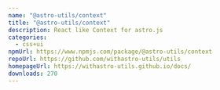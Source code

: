 ```yaml
---
name: "@astro-utils/context"
title: "@astro-utils/context"
description: React like Context for astro.js
categories:
  - css+ui
npmUrl: https://www.npmjs.com/package/@astro-utils/context
repoUrl: https://github.com/withastro-utils/utils
homepageUrl: https://withastro-utils.github.io/docs/
downloads: 270
---
```


